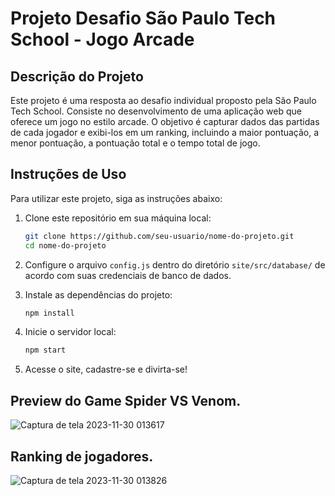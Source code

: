 # Projeto Desafio São Paulo Tech School - Jogo Arcade

## Descrição do Projeto

Este projeto é uma resposta ao desafio individual proposto pela São Paulo Tech School. Consiste no desenvolvimento de uma aplicação web que oferece um jogo no estilo arcade. O objetivo é capturar dados das partidas de cada jogador e exibi-los em um ranking, incluindo a maior pontuação, a menor pontuação, a pontuação total e o tempo total de jogo.

## Instruções de Uso

Para utilizar este projeto, siga as instruções abaixo:

1. Clone este repositório em sua máquina local:

    ```bash
    git clone https://github.com/seu-usuario/nome-do-projeto.git
    cd nome-do-projeto
    ```

2. Configure o arquivo `config.js` dentro do diretório `site/src/database/` de acordo com suas credenciais de banco de dados.

3. Instale as dependências do projeto:

    ```bash
    npm install
    ```

4. Inicie o servidor local:

    ```bash
    npm start
    ```
5. Acesse o site, cadastre-se e divirta-se!

## Preview do Game Spider VS Venom.
![Captura de tela 2023-11-30 013617](https://github.com/v-leonel/Spider-Man-Vs-Venom-Ranking/assets/111584457/c6550920-3dfd-42ab-86ea-34a3313cb9c5)
## Ranking de jogadores.
![Captura de tela 2023-11-30 013826](https://github.com/v-leonel/Spider-Man-Vs-Venom-Ranking/assets/111584457/553e91f9-55ed-4e82-8ef7-c24477c1ab44)


